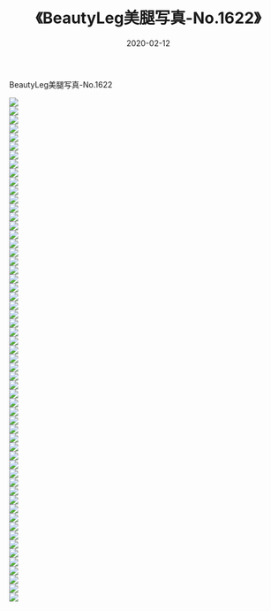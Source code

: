 ﻿---
layout: post
title:  《BeautyLeg美腿写真-No.1622》
date:   2020-02-12
img: http://img.660000.xyz/Sharelink/网络美图/2020/BeautyLeg美腿写真-No.1622/000.jpg
categories: [美女, 清纯, 唯美]
---

BeautyLeg美腿写真-No.1622

  ![](http://img.660000.xyz/Sharelink/网络美图/2020/BeautyLeg美腿写真-No.1622/001.jpg) <br> ![](http://img.660000.xyz/Sharelink/网络美图/2020/BeautyLeg美腿写真-No.1622/002.jpg) <br> ![](http://img.660000.xyz/Sharelink/网络美图/2020/BeautyLeg美腿写真-No.1622/003.jpg) <br> ![](http://img.660000.xyz/Sharelink/网络美图/2020/BeautyLeg美腿写真-No.1622/004.jpg) <br> ![](http://img.660000.xyz/Sharelink/网络美图/2020/BeautyLeg美腿写真-No.1622/005.jpg) <br> ![](http://img.660000.xyz/Sharelink/网络美图/2020/BeautyLeg美腿写真-No.1622/006.jpg) <br> ![](http://img.660000.xyz/Sharelink/网络美图/2020/BeautyLeg美腿写真-No.1622/007.jpg) <br> ![](http://img.660000.xyz/Sharelink/网络美图/2020/BeautyLeg美腿写真-No.1622/008.jpg) <br> ![](http://img.660000.xyz/Sharelink/网络美图/2020/BeautyLeg美腿写真-No.1622/009.jpg) <br> ![](http://img.660000.xyz/Sharelink/网络美图/2020/BeautyLeg美腿写真-No.1622/010.jpg) <br> ![](http://img.660000.xyz/Sharelink/网络美图/2020/BeautyLeg美腿写真-No.1622/011.jpg) <br> ![](http://img.660000.xyz/Sharelink/网络美图/2020/BeautyLeg美腿写真-No.1622/012.jpg) <br> ![](http://img.660000.xyz/Sharelink/网络美图/2020/BeautyLeg美腿写真-No.1622/013.jpg) <br> ![](http://img.660000.xyz/Sharelink/网络美图/2020/BeautyLeg美腿写真-No.1622/014.jpg) <br> ![](http://img.660000.xyz/Sharelink/网络美图/2020/BeautyLeg美腿写真-No.1622/015.jpg) <br> ![](http://img.660000.xyz/Sharelink/网络美图/2020/BeautyLeg美腿写真-No.1622/016.jpg) <br> ![](http://img.660000.xyz/Sharelink/网络美图/2020/BeautyLeg美腿写真-No.1622/017.jpg) <br> ![](http://img.660000.xyz/Sharelink/网络美图/2020/BeautyLeg美腿写真-No.1622/018.jpg) <br> ![](http://img.660000.xyz/Sharelink/网络美图/2020/BeautyLeg美腿写真-No.1622/019.jpg) <br> ![](http://img.660000.xyz/Sharelink/网络美图/2020/BeautyLeg美腿写真-No.1622/020.jpg) <br> ![](http://img.660000.xyz/Sharelink/网络美图/2020/BeautyLeg美腿写真-No.1622/021.jpg) <br> ![](http://img.660000.xyz/Sharelink/网络美图/2020/BeautyLeg美腿写真-No.1622/022.jpg) <br> ![](http://img.660000.xyz/Sharelink/网络美图/2020/BeautyLeg美腿写真-No.1622/023.jpg) <br> ![](http://img.660000.xyz/Sharelink/网络美图/2020/BeautyLeg美腿写真-No.1622/024.jpg) <br> ![](http://img.660000.xyz/Sharelink/网络美图/2020/BeautyLeg美腿写真-No.1622/025.jpg) <br> ![](http://img.660000.xyz/Sharelink/网络美图/2020/BeautyLeg美腿写真-No.1622/026.jpg) <br> ![](http://img.660000.xyz/Sharelink/网络美图/2020/BeautyLeg美腿写真-No.1622/027.jpg) <br> ![](http://img.660000.xyz/Sharelink/网络美图/2020/BeautyLeg美腿写真-No.1622/028.jpg) <br> ![](http://img.660000.xyz/Sharelink/网络美图/2020/BeautyLeg美腿写真-No.1622/029.jpg) <br> ![](http://img.660000.xyz/Sharelink/网络美图/2020/BeautyLeg美腿写真-No.1622/030.jpg) <br> ![](http://img.660000.xyz/Sharelink/网络美图/2020/BeautyLeg美腿写真-No.1622/031.jpg) <br> ![](http://img.660000.xyz/Sharelink/网络美图/2020/BeautyLeg美腿写真-No.1622/032.jpg) <br> ![](http://img.660000.xyz/Sharelink/网络美图/2020/BeautyLeg美腿写真-No.1622/033.jpg) <br> ![](http://img.660000.xyz/Sharelink/网络美图/2020/BeautyLeg美腿写真-No.1622/034.jpg) <br> ![](http://img.660000.xyz/Sharelink/网络美图/2020/BeautyLeg美腿写真-No.1622/035.jpg) <br> ![](http://img.660000.xyz/Sharelink/网络美图/2020/BeautyLeg美腿写真-No.1622/036.jpg) <br> ![](http://img.660000.xyz/Sharelink/网络美图/2020/BeautyLeg美腿写真-No.1622/037.jpg) <br> ![](http://img.660000.xyz/Sharelink/网络美图/2020/BeautyLeg美腿写真-No.1622/038.jpg) <br> ![](http://img.660000.xyz/Sharelink/网络美图/2020/BeautyLeg美腿写真-No.1622/039.jpg) <br> ![](http://img.660000.xyz/Sharelink/网络美图/2020/BeautyLeg美腿写真-No.1622/040.jpg) <br> ![](http://img.660000.xyz/Sharelink/网络美图/2020/BeautyLeg美腿写真-No.1622/041.jpg) <br> ![](http://img.660000.xyz/Sharelink/网络美图/2020/BeautyLeg美腿写真-No.1622/042.jpg) <br> ![](http://img.660000.xyz/Sharelink/网络美图/2020/BeautyLeg美腿写真-No.1622/043.jpg) <br> ![](http://img.660000.xyz/Sharelink/网络美图/2020/BeautyLeg美腿写真-No.1622/044.jpg) <br> ![](http://img.660000.xyz/Sharelink/网络美图/2020/BeautyLeg美腿写真-No.1622/045.jpg) <br> ![](http://img.660000.xyz/Sharelink/网络美图/2020/BeautyLeg美腿写真-No.1622/046.jpg) <br> ![](http://img.660000.xyz/Sharelink/网络美图/2020/BeautyLeg美腿写真-No.1622/047.jpg) <br> ![](http://img.660000.xyz/Sharelink/网络美图/2020/BeautyLeg美腿写真-No.1622/048.jpg) <br> ![](http://img.660000.xyz/Sharelink/网络美图/2020/BeautyLeg美腿写真-No.1622/049.jpg) <br> ![](http://img.660000.xyz/Sharelink/网络美图/2020/BeautyLeg美腿写真-No.1622/050.jpg) <br> ![](http://img.660000.xyz/Sharelink/网络美图/2020/BeautyLeg美腿写真-No.1622/051.jpg) <br> ![](http://img.660000.xyz/Sharelink/网络美图/2020/BeautyLeg美腿写真-No.1622/052.jpg) <br> ![](http://img.660000.xyz/Sharelink/网络美图/2020/BeautyLeg美腿写真-No.1622/053.jpg) <br> ![](http://img.660000.xyz/Sharelink/网络美图/2020/BeautyLeg美腿写真-No.1622/054.jpg) <br> ![](http://img.660000.xyz/Sharelink/网络美图/2020/BeautyLeg美腿写真-No.1622/055.jpg) <br> ![](http://img.660000.xyz/Sharelink/网络美图/2020/BeautyLeg美腿写真-No.1622/056.jpg) <br> ![](http://img.660000.xyz/Sharelink/网络美图/2020/BeautyLeg美腿写真-No.1622/057.jpg) <br>